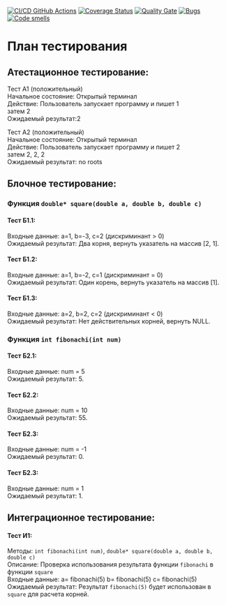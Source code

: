 [![CI/CD GitHub Actions](https://github.com/Samvel228/test2/actions/workflows/test-action.yml/badge.svg)](https://github.com/Samvel228/test2/actions/workflows/test-action.yml)
[![Coverage Status](https://coveralls.io/repos/Samvel228/test2/badge.svg?branch=main)](https://coveralls.io/github/Samvel228/test2?branch=main)
[![Quality Gate](https://sonarcloud.io/api/project_badges/measure?project=Samvel228_test2&metric=alert_status)](https://sonarcloud.io/dashboard?id=Samvel228_test2)
[![Bugs](https://sonarcloud.io/api/project_badges/measure?project=Samvel228_test2&metric=bugs)](https://sonarcloud.io/summary/new_code?id=Samvel228_test2)
[![Code smells](https://sonarcloud.io/api/project_badges/measure?project=Samvel228_test2&metric=code_smells)](https://sonarcloud.io/dashboard?id=Samvel228_test2)

# План тестирования

## Атестационное тестирование:  
Тест А1 (положительный)  
Начальное состояние: Открытый терминал  
Действие: Пользователь запускает программу и пишет 1  
затем 2  
Ожидаемый результат:2

Тест А2 (положительный)  
Начальное состояние: Открытый терминал  
Действие: Пользователь запускает программу и пишет 2  
затем 2, 2, 2  
Ожидаемый результат: no roots  
## Блочное тестирование:

### Функция `double* square(double a, double b, double c)`

#### Тест Б1.1:  
Входные данные: a=1, b=-3, c=2 (дискриминант > 0)  
Ожидаемый результат: Два корня, вернуть указатель на массив [2, 1].

#### Тест Б1.2:  
Входные данные: a=1, b=-2, c=1 (дискриминант = 0)  
Ожидаемый результат: Один корень, вернуть указатель на массив [1].

#### Тест Б1.3:  
Входные данные: a=2, b=2, c=2 (дискриминант < 0)   
Ожидаемый результат: Нет действительных корней, вернуть NULL.

### Функция `int fibonachi(int num)`

#### Тест Б2.1:  
Входные данные: num = 5  
Ожидаемый результат: 5.  

#### Тест Б2.2:  
Входные данные: num = 10  
Ожидаемый результат: 55.  

#### Тест Б2.3:
Входные данные: num = -1  
Ожидаемый результат: 0.  

#### Тест Б2.3:
Входные данные: num = 1  
Ожидаемый результат: 1.  
## Интеграционное тестирование:

#### Тест И1:
Методы: `int fibonachi(int num)`, `double* square(double a, double b, double c)`  
Описание: Проверка использования результата функции `fibonachi` в функции `square`  
Входные данные: a= fibonachi(5) b= fibonachi(5) c= fibonachi(5)  
Ожидаемый результат: Результат `fibonachi(5)` будет использован в `square` для расчета корней.  
